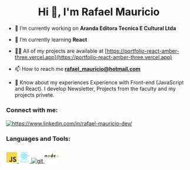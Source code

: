 <h1 align="center">Hi 👋, I'm Rafael Mauricio</h1>

- 🔭 I’m currently working on **Aranda Editora Tecnica E Cultural Ltda**

- 🌱 I’m currently learning **React**

- 👨‍💻 All of my projects are available at [https://portfolio-react-amber-three.vercel.app](https://portfolio-react-amber-three.vercel.app)

- 📫 How to reach me **rafael_mauricio@hotmail.com**

- 📄 Know about my experiences Experience with Front-end (JavaScript and React). I develop Newsletter, Projects from the faculty and my projects privete.

<h3 align="left">Connect with me:</h3>
<p align="left">
<a href="https://www.linkedin.com/in/rafael-mauricio-dev/" target="blank"><img align="center" src="https://raw.githubusercontent.com/rahuldkjain/github-profile-readme-generator/master/src/images/icons/Social/linked-in-alt.svg" alt="https://www.linkedin.com/in/rafael-mauricio-dev/" height="25" width="25" /></a>
</p>

<h3 align="left">Languages and Tools:</h3>
<p align="left"><a href="https://developer.mozilla.org/en-US/docs/Web/JavaScript" target="_blank" rel="noreferrer"> <img src="https://raw.githubusercontent.com/devicons/devicon/master/icons/javascript/javascript-original.svg" alt="javascript" width="30" height="30"/><a href="https://reactjs.org/" target="_blank" rel="noreferrer"> <img src="https://raw.githubusercontent.com/devicons/devicon/master/icons/react/react-original-wordmark.svg" alt="react" width="30" height="30"/> </a> <a href="https://git-scm.com/" target="_blank" rel="noreferrer"> <img src="https://www.vectorlogo.zone/logos/git-scm/git-scm-icon.svg" alt="git" width="30" height="30"/> </a> </a> <a href="https://nodejs.org" target="_blank" rel="noreferrer"> <img src="https://raw.githubusercontent.com/devicons/devicon/master/icons/nodejs/nodejs-original-wordmark.svg" alt="nodejs" width="40" height="40"/> </a>  </p>
